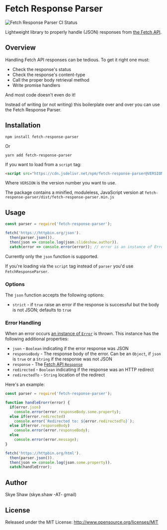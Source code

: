 # Fetch Response Parser

![Fetch Response Parser CI Status](https://github.com/sshaw/fetch-response-parser/workflows/CI/badge.svg "Fetch Response Parser CI Status")

Lightweight library to properly handle (JSON) responses from [the Fetch API](https://developer.mozilla.org/en-US/docs/Web/API/Fetch_API).

## Overview

Handling Fetch API responses can be tedious. To get it right one must:

- Check the response's status
- Check the response's content-type
- Call the proper body retrieval method
- Write promise handlers

And most code doesn't even do it!

Instead of writing (or not writing) this boilerplate over and over you can  use the Fetch Response Parser.

## Installation

```
npm install fetch-response-parser
```

Or

```
yarn add fetch-response-parser
```

If you want to load from a `script` tag:

```html
<script src="https://cdn.jsdelivr.net/npm/fetch-response-parser@VERSION/dist/fetch-response-parser.min.js"></script>
```

Where `VERSION` is the version number you want to use.

The package contains a minified, moduleless, JavaScript version at `fetch-response-parser/dist/fetch-response-parser.min.js`

## Usage

```js
const parser = require('fetch-response-parser');

fetch('https://httpbin.org/json').
  then(parser.json()).
  then(json => console.log(json.slideshow.author)).
  catch(error => console.error(error)); // error is an instance of Error
```

Currently only the `json` function is supported.

If you're loading via the `script` tag instead of `parser` you'd use `FetchResponseParser`.

### Options

The `json` function accepts the following options:

- `strict` - if `true` raise an error if the response is successful but the body is not JSON; defaults to `true`

### Error Handling

When an error occurs [an instance of `Error`](https://developer.mozilla.org/en-US/docs/Web/JavaScript/Reference/Global_Objects/Error)
is thrown. This instance has the following additional properties:

- `json` - `Boolean` indicating if the error response was JSON
- `responseBody` - The response body of the error. Can be an `Object`, if `json` is `true` or a `String` if the response was not JSON
- `response` - The [Fetch API `Response`](https://developer.mozilla.org/en-US/docs/Web/API/Response)
- `redirected` - `Boolean` indicating if the response was an HTTP redirect
- `redirectedTo` - `String` location of the redirect

Here's an example:

```js
const parser = require('fetch-response-parser');

function handleErorr(error) {
  if(error.json)
    console.error(error.responseBody.some.property);
  else if(error.redirected)
    console.error(`Redirected to: ${error.redirectedTo}`);
  else if(error.responseBody)
    console.error(error.responseBody);
  else
    console.error(error.message);
}

fetch('https://httpbin.org/html').
  then(parser.json()).
  then(json => console.log(json.some.property)).
  catch(handleError);
```

## Author

Skye Shaw (skye.shaw -AT- gmail)

## License

Released under the MIT License: http://www.opensource.org/licenses/MIT
